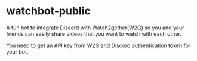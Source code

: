 # watchbot-public

A fun bot to integrate Discord with Watch2gether(W2G) so you and your friends can easily share videos that you want to watch with each other.

You need to get an API key from W2G and Discord authentication token for your bot. 
